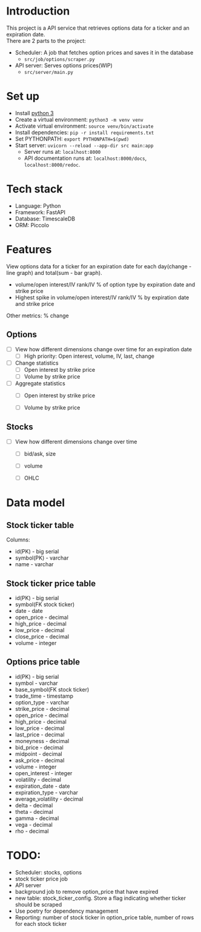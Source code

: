 # Introduction
This project is a API service that retrieves options data for a ticker and an expiration date.  
There are 2 parts to the project:
* Scheduler: A job that fetches option prices and saves it in the database
  * `src/job/options/scraper.py` 
* API server: Serves options prices(WIP)
  * `src/server/main.py`

# Set up
* Install [python 3](https://www.python.org/downloads/)
* Create a virtual environment: `python3 -m venv venv`
* Activate virtual environment: `source venv/bin/activate`
* Install dependencies: `pip -r install requirements.txt`
* Set PYTHONPATH: `export PYTHONPATH=$(pwd)`
* Start server: `uvicorn --reload --app-dir src main:app`
  * Server runs at: `localhost:8000`
  * API documentation runs at: `localhost:8000/docs`, `localhost:8000/redoc`.

# Tech stack
* Language: Python
* Framework: FastAPI
* Database: TimescaleDB
* ORM: Piccolo

# Features
View options data for a ticker for an expiration date for each day(change - line graph) and total(sum - bar graph).
* volume/open interest/IV rank/IV % of option type by expiration date and strike price 
* Highest spike in volume/open interest/IV rank/IV % by expiration date and strike price

Other metrics: % change

## Options
- [ ] View how different dimensions change over time for an expiration date
  - [ ] High priority: Open interest, volume, IV, last, change
- [ ] Change statistics
  - [ ] Open interest by strike price
  - [ ] Volume by strike price
- [ ] Aggregate statistics
  - [ ] Open interest by strike price
  - [ ] Volume by strike price


## Stocks
- [ ] View how different dimensions change over time
  - [ ] bid/ask, size
  - [ ] volume
  - [ ] OHLC


# Data model
## Stock ticker table
Columns:
* id(PK) - big serial
* symbol(PK) - varchar
* name - varchar

## Stock ticker price table
* id(PK) - big serial
* symbol(FK stock ticker)
* date - date
* open_price - decimal
* high_price - decimal
* low_price - decimal
* close_price - decimal
* volume - integer

## Options price table
* id(PK) - big serial
* symbol - varchar
* base_symbol(FK stock ticker)
* trade_time - timestamp
* option_type - varchar
* strike_price - decimal
* open_price - decimal
* high_price - decimal
* low_price - decimal
* last_price - decimal
* moneyness - decimal
* bid_price - decimal
* midpoint - decimal
* ask_price - decimal
* volume - integer
* open_interest - integer
* volatility - decimal
* expiration_date - date
* expiration_type - varchar
* average_volatility - decimal
* delta - decimal
* theta - decimal
* gamma - decimal
* vega - decimal
* rho - decimal

# TODO:
* Scheduler: stocks, options
* stock ticker price job
* API server
* background job to remove option_price that have expired
* new table: stock_ticker_config. Store a flag indicating whether ticker should be scraped
* Use poetry for dependency management
* Reporting: number of stock ticker in option_price table, number of rows for each stock ticker
